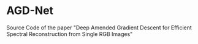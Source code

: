 # AGD-Net
Source Code of the paper "Deep Amended Gradient Descent for Efficient Spectral Reconstruction from Single RGB Images"
